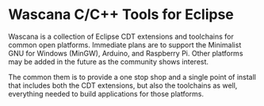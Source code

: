 # Wascana C/C++ Tools for Eclipse

Wascana is a collection of Eclipse CDT extensions and toolchains for common open platforms.
Immediate plans are to support the Minimalist GNU for Windows (MinGW), Arduino, and Raspberry Pi.
Other platforms may be added in the future as the community shows interest.

The common them is to provide a one stop shop and a single point of install that includes both
the CDT extensions, but also the toolchains as well, everything needed to build applications
for those platforms.
